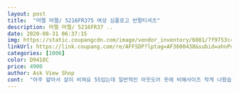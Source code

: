 ```yaml
---
layout: post 
title:  "머렐 머렐/ 5216FR375 여성 심플로고 반팔티셔츠" 
description: 머렐 머렐/ 5216FR37 ..
date: 2020-08-31 06:37:15 
img: https://static.coupangcdn.com/image/vendor_inventory/6081/7f9753c4f2bf1d7f2ff7e8a1a08ea7ecdd40dd01a62a5a938bcc5a6154d8.jpg 
linkUrl: https://link.coupang.com/re/AFFSDP?lptag=AF3600438&subid=ahnPublicAsk&pageKey=1946547296&itemId=3304784414&vendorItemId=71291694556&traceid=V0-113-a2be00bd403dbe9e 
categories: [1006] 
color: D9418C 
price: 4900 
author: Ask View Shop 
cont:  "아주 얇아서 살이 비쳐요 55입는데 일반적인 아웃도어 옷에 비해사이즈 작게 나왔습니다 한 사이즈 크게 주문하세요<br/>좋아요<br/>" 
---
```

